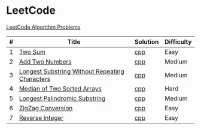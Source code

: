 # LeetCode
[LeetCode Algorithm Problems](https://leetcode.com/problemset/algorithms/)

|#|Title|Solution|Difficulty|
|---|---|---------|------|  
|1|[Two Sum](https://leetcode.com/problems/two-sum/)|[cpp](./cpp/twoSum.cpp)|Easy|
|2|[Add Two Numbers](https://leetcode.com/problems/add-two-numbers/)|[cpp](./cpp/addTwoNumbers.cpp)|Medium|
|3|[Longest Substring Without Repeating Characters](https://leetcode.com/problems/longest-substring-without-repeating-characters/)|[cpp](./cpp/longestSubstringWithoutRepeatingCharacters.cpp)|Medium|
|4|[Median of Two Sorted Arrays](https://leetcode.com/problems/median-of-two-sorted-arrays/)|[cpp](./cpp/medianOfTwoSortedArrays.cpp)|Hard|
|5|[Longest Palindromic Substring](https://leetcode.com/problems/longest-palindromic-substring/)|[cpp](./cpp/longestPalindromicSubstring.cpp)|Medium|
|6|[ZigZag Conversion](https://leetcode.com/problems/zigzag-conversion/)|[cpp](./cpp/zigZagConversion.cpp)|Easy|
|7|[Reverse Integer](https://leetcode.com/problems/reverse-integer/)|[cpp](./cpp/reverseInteger.cpp)|Easy|
